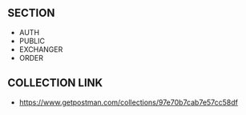 ## SECTION

- AUTH
- PUBLIC
- EXCHANGER
- ORDER

## COLLECTION LINK

- https://www.getpostman.com/collections/97e70b7cab7e57cc58df